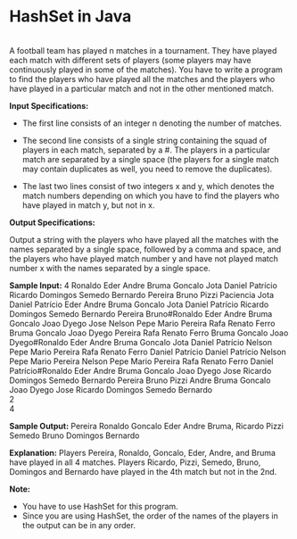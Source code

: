 # HashSet in Java

\
A football team has played n matches in a tournament. They have played each match with different sets of players (some players may have continuously played in some of the matches). You have to write a program to find the players who have played all the matches and the players who have played in a particular match and not in the other mentioned match.

**Input Specifications:**

- The first line consists of an integer n denoting the number of matches.

- The second line consists of a single string containing the squad of players in each match, separated by a #. The players in a particular match are separated by a single space (the players for a single match may contain duplicates as well, you need to remove the duplicates).

- The last two lines consist of two integers x and y, which denotes the match numbers depending on which you have to find the players who have played in match y, but not in x.

**Output Specifications:**

Output a string with the players who have played all the matches with the names separated by a single space, followed by a comma and space, and the players who have played match number y and have not played match number x with the names separated by a single space.

**Sample Input:**
4
Ronaldo Eder Andre Bruma Goncalo Jota Daniel Patrício Ricardo Domingos Semedo Bernardo Pereira Bruno Pizzi Paciencia Jota Daniel Patrício Eder Andre Bruma Goncalo Jota Daniel Patrício Ricardo Domingos Semedo Bernardo Pereira Bruno#Ronaldo Eder Andre Bruma Goncalo Joao Dyego Jose Nelson Pepe Mario Pereira Rafa Renato Ferro Bruma Goncalo Joao Dyego Pereira Rafa Renato Ferro Bruma Goncalo Joao Dyego#Ronaldo Eder Andre Bruma Goncalo Jota Daniel Patrício Nelson Pepe Mario Pereira Rafa Renato Ferro Daniel Patrício Daniel Patrício Nelson Pepe Mario Pereira Nelson Pepe Mario Pereira Rafa Renato Ferro Daniel Patrício#Ronaldo Eder Andre Bruma Goncalo Joao Dyego Jose Ricardo Domingos Semedo Bernardo Pereira Bruno Pizzi Andre Bruma Goncalo Joao Dyego Jose Ricardo Domingos Semedo Bernardo  
2  
4

**Sample Output:**
Pereira Ronaldo Goncalo Eder Andre Bruma, Ricardo Pizzi Semedo Bruno Domingos Bernardo

**Explanation:**
Players Pereira, Ronaldo, Goncalo, Eder, Andre, and Bruma have played in all 4 matches. Players Ricardo, Pizzi, Semedo, Bruno, Domingos and Bernardo have played in the 4th match but not in the 2nd.

**Note:**

- You have to use HashSet for this program.
- Since you are using HashSet, the order of the names of the players in the output can be in any order.
